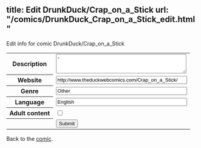 title: Edit DrunkDuck/Crap_on_a_Stick
url: "/comics/DrunkDuck_Crap_on_a_Stick_edit.html"
---
Edit info for comic DrunkDuck/Crap_on_a_Stick

<form name="comic" action="http://gaepostmail.appspot.com/comic/" method="post">
<table class="comicinfo">
<tr>
<th>Description</th><td><textarea name="description" cols="40" rows="3">-</textarea></td>
</tr>
<tr>
<th>Website</th><td><input type="text" name="url" value="http://www.theduckwebcomics.com/Crap_on_a_Stick/" size="40"/></td>
</tr>
<tr>
<th>Genre</th><td><input type="text" name="genre" value="Other" size="40"/></td>
</tr>
<tr>
<th>Language</th><td><input type="text" name="language" value="English" size="40"/></td>
</tr>
<tr>
<th>Adult content</th><td><input type="checkbox" name="adult" value="adult" /></td>
</tr>
<tr>
<th></th><td>
<input type="hidden" name="comic" value="DrunkDuck_Crap_on_a_Stick" />
<input type="submit" name="submit" value="Submit" />
</td>
</tr>
</table>
</form>

Back to the [comic](DrunkDuck_Crap_on_a_Stick.html).
